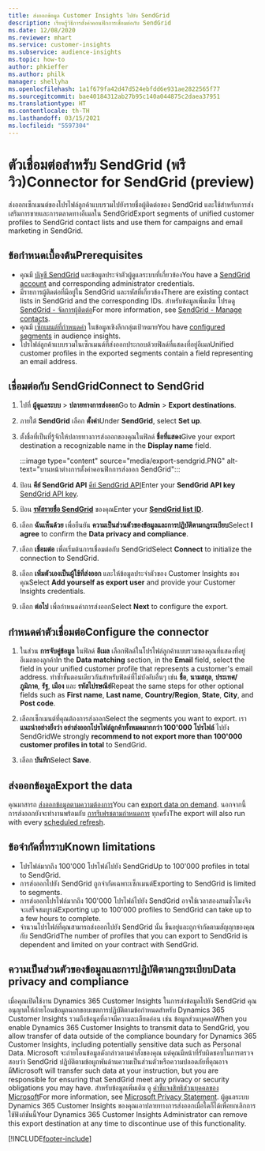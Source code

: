 ```yaml
---
title: ส่งออกข้อมูล Customer Insights ไปยัง SendGrid
description: เรียนรู้วิธีการตั้งค่าคอนฟิกการเชื่อมต่อกับ SendGrid
ms.date: 12/08/2020
ms.reviewer: mhart
ms.service: customer-insights
ms.subservice: audience-insights
ms.topic: how-to
author: phkieffer
ms.author: philk
manager: shellyha
ms.openlocfilehash: 1a1f679fa42d47d524ebfdd6e931ae2822565f77
ms.sourcegitcommit: bae40184312ab27b95c140a044875c2daea37951
ms.translationtype: HT
ms.contentlocale: th-TH
ms.lasthandoff: 03/15/2021
ms.locfileid: "5597304"
---
```

# <a name="connector-for-sendgrid-preview"></a><span data-ttu-id="f6af7-103">ตัวเชื่อมต่อสำหรับ SendGrid (พรีวิว)</span><span class="sxs-lookup"><span data-stu-id="f6af7-103">Connector for SendGrid (preview)</span></span>

<span data-ttu-id="f6af7-104">ส่งออกเซ็กเมนต์ของโปรไฟล์ลูกค้าแบบรวมไปยังรายชื่อผู้ติดต่อของ SendGrid และใช้สำหรับการส่งเสริมการขายและการตลาดทางอีเมลใน SendGrid</span><span class="sxs-lookup"><span data-stu-id="f6af7-104">Export segments of unified customer profiles to SendGrid contact lists and use them for campaigns and email marketing in SendGrid.</span></span> 

## <a name="prerequisites"></a><span data-ttu-id="f6af7-105">ข้อกำหนดเบื้องต้น</span><span class="sxs-lookup"><span data-stu-id="f6af7-105">Prerequisites</span></span>

-   <span data-ttu-id="f6af7-106">คุณมี [บัญชี SendGrid](https://sendgrid.com/) และข้อมูลประจำตัวผู้ดูแลระบบที่เกี่ยวข้อง</span><span class="sxs-lookup"><span data-stu-id="f6af7-106">You have a [SendGrid account](https://sendgrid.com/) and corresponding administrator credentials.</span></span>
-   <span data-ttu-id="f6af7-107">มีรายการผู้ติดต่อที่มีอยู่ใน SendGrid และรหัสที่เกี่ยวข้อง</span><span class="sxs-lookup"><span data-stu-id="f6af7-107">There are existing contact lists in SendGrid and the corresponding IDs.</span></span> <span data-ttu-id="f6af7-108">สำหรับข้อมูลเพิ่มเติม โปรดดู [SendGrid - จัดการผู้ติดต่อ](https://sendgrid.com/docs/ui/managing-contacts/create-and-manage-contacts/#manage-contacts)</span><span class="sxs-lookup"><span data-stu-id="f6af7-108">For more information, see [SendGrid - Manage contacts](https://sendgrid.com/docs/ui/managing-contacts/create-and-manage-contacts/#manage-contacts).</span></span>
-   <span data-ttu-id="f6af7-109">คุณมี [เซ็กเมนต์ที่กำหนดค่า](segments.md) ในข้อมูลเชิงลึกกลุ่มเป้าหมาย</span><span class="sxs-lookup"><span data-stu-id="f6af7-109">You have [configured segments](segments.md) in audience insights.</span></span>
-   <span data-ttu-id="f6af7-110">โปรไฟล์ลูกค้าแบบรวมในเซ็กเมนต์ที่ส่งออกประกอบด้วยฟิลด์ที่แสดงที่อยู่อีเมล</span><span class="sxs-lookup"><span data-stu-id="f6af7-110">Unified customer profiles in the exported segments contain a field representing an email address.</span></span>

## <a name="connect-to-sendgrid"></a><span data-ttu-id="f6af7-111">เชื่อมต่อกับ SendGrid</span><span class="sxs-lookup"><span data-stu-id="f6af7-111">Connect to SendGrid</span></span>

1. <span data-ttu-id="f6af7-112">ไปที่ **ผู้ดูแลระบบ** > **ปลายทางการส่งออก**</span><span class="sxs-lookup"><span data-stu-id="f6af7-112">Go to **Admin** > **Export destinations**.</span></span>

1. <span data-ttu-id="f6af7-113">ภายใต้ **SendGrid** เลือก **ตั้งค่า**</span><span class="sxs-lookup"><span data-stu-id="f6af7-113">Under **SendGrid**, select **Set up**.</span></span>

1. <span data-ttu-id="f6af7-114">ตั้งชื่อที่เป็นที่รู้จักให้ปลายทางการส่งออกของคุณในฟิลด์ **ชื่อที่แสดง**</span><span class="sxs-lookup"><span data-stu-id="f6af7-114">Give your export destination a recognizable name in the **Display name** field.</span></span>

   :::image type="content" source="media/export-sendgrid.PNG" alt-text="บานหน้าต่างการตั้งค่าคอนฟิกการส่งออก SendGrid":::

1. <span data-ttu-id="f6af7-116">ป้อน **คีย์ SendGrid API** [คีย์ SendGrid API](https://sendgrid.com/docs/ui/account-and-settings/api-keys/)</span><span class="sxs-lookup"><span data-stu-id="f6af7-116">Enter your **SendGrid API key** [SendGrid API key](https://sendgrid.com/docs/ui/account-and-settings/api-keys/).</span></span>

1. <span data-ttu-id="f6af7-117">ป้อน **[รหัสรายชื่อ SendGrid](https://sendgrid.com/docs/ui/managing-contacts/create-and-manage-contacts/#manage-contacts)** ของคุณ</span><span class="sxs-lookup"><span data-stu-id="f6af7-117">Enter your **[SendGrid list ID](https://sendgrid.com/docs/ui/managing-contacts/create-and-manage-contacts/#manage-contacts)**.</span></span>

1. <span data-ttu-id="f6af7-118">เลือก **ฉันเห็นด้วย** เพื่อยืนยัน **ความเป็นส่วนตัวของข้อมูลและการปฏิบัติตามกฎระเบียบ**</span><span class="sxs-lookup"><span data-stu-id="f6af7-118">Select **I agree** to confirm the **Data privacy and compliance**.</span></span>

1. <span data-ttu-id="f6af7-119">เลือก **เชื่อมต่อ** เพื่อเริ่มต้นการเชื่อมต่อกับ SendGrid</span><span class="sxs-lookup"><span data-stu-id="f6af7-119">Select **Connect** to initialize the connection to SendGrid.</span></span>

1. <span data-ttu-id="f6af7-120">เลือก **เพิ่มตัวเองเป็นผู้ใช้ที่ส่งออก** และให้ข้อมูลประจำตัวของ Customer Insights ของคุณ</span><span class="sxs-lookup"><span data-stu-id="f6af7-120">Select **Add yourself as export user** and provide your Customer Insights credentials.</span></span>

1. <span data-ttu-id="f6af7-121">เลือก **ต่อไป** เพื่อกำหนดค่าการส่งออก</span><span class="sxs-lookup"><span data-stu-id="f6af7-121">Select **Next** to configure the export.</span></span>

## <a name="configure-the-connector"></a><span data-ttu-id="f6af7-122">กำหนดค่าตัวเชื่อมต่อ</span><span class="sxs-lookup"><span data-stu-id="f6af7-122">Configure the connector</span></span>

1. <span data-ttu-id="f6af7-123">ในส่วน **การจับคู่ข้อมูล** ในฟิลด์ **อีเมล** เลือกฟิลด์ในโปรไฟล์ลูกค้าแบบรวมของคุณที่แสดงที่อยู่อีเมลของลูกค้า</span><span class="sxs-lookup"><span data-stu-id="f6af7-123">In the **Data matching** section, in the **Email** field, select the field in your unified customer profile that represents a customer's email address.</span></span> <span data-ttu-id="f6af7-124">ทำซ้ำขั้นตอนเดียวกันสำหรับฟิลด์ที่ไม่บังคับอื่นๆ เช่น **ชื่อ**, **นามสกุล**, **ประเทศ/ภูมิภาค**, **รัฐ**, **เมือง** และ **รหัสไปรษณีย์**</span><span class="sxs-lookup"><span data-stu-id="f6af7-124">Repeat the same steps for other optional fields such as **First name**, **Last name**, **Country/Region**, **State**, **City**, and **Post code**.</span></span>

1. <span data-ttu-id="f6af7-125">เลือกเซ็กเมนต์ที่คุณต้องการส่งออก</span><span class="sxs-lookup"><span data-stu-id="f6af7-125">Select the segments you want to export.</span></span> <span data-ttu-id="f6af7-126">เรา **แนะนำอย่างยิ่งว่า อย่าส่งออกโปรไฟล์ลูกค้าทั้งหมดมากกว่า 100'000 โปรไฟล์** ไปยัง SendGrid</span><span class="sxs-lookup"><span data-stu-id="f6af7-126">We strongly **recommend to not export more than 100'000 customer profiles in total** to SendGrid.</span></span> 

1. <span data-ttu-id="f6af7-127">เลือก **บันทึก**</span><span class="sxs-lookup"><span data-stu-id="f6af7-127">Select **Save**.</span></span>

## <a name="export-the-data"></a><span data-ttu-id="f6af7-128">ส่งออกข้อมูล</span><span class="sxs-lookup"><span data-stu-id="f6af7-128">Export the data</span></span>

<span data-ttu-id="f6af7-129">คุณมาสารถ [ส่งออกข้อมูลตามความต้องการ](export-destinations.md)</span><span class="sxs-lookup"><span data-stu-id="f6af7-129">You can [export data on demand](export-destinations.md).</span></span> <span data-ttu-id="f6af7-130">นอกจากนี้ การส่งออกยังจะทำงานพร้อมกับ [การรีเฟรชตามกำหนดการ](system.md#schedule-tab) ทุกครั้ง</span><span class="sxs-lookup"><span data-stu-id="f6af7-130">The export will also run with every [scheduled refresh](system.md#schedule-tab).</span></span>

## <a name="known-limitations"></a><span data-ttu-id="f6af7-131">ข้อจำกัดที่ทราบ</span><span class="sxs-lookup"><span data-stu-id="f6af7-131">Known limitations</span></span>

- <span data-ttu-id="f6af7-132">โปรไฟล์มากถึง 100'000 โปรไฟล์ไปยัง SendGrid</span><span class="sxs-lookup"><span data-stu-id="f6af7-132">Up to 100'000 profiles in total to SendGrid.</span></span>
- <span data-ttu-id="f6af7-133">การส่งออกไปยัง SendGrid ถูกจำกัดเฉพาะเซ็กเมนต์</span><span class="sxs-lookup"><span data-stu-id="f6af7-133">Exporting to SendGrid is limited to segments.</span></span>
- <span data-ttu-id="f6af7-134">การส่งออกโปรไฟล์มากถึง 100'000 โปรไฟล์ไปยัง SendGrid อาจใช้เวลาสองสามชั่วโมงจึงจะเสร็จสมบูรณ์</span><span class="sxs-lookup"><span data-stu-id="f6af7-134">Exporting up to 100'000 profiles to SendGrid can take up to a few hours to complete.</span></span> 
- <span data-ttu-id="f6af7-135">จำนวนโปรไฟล์ที่คุณสามารถส่งออกไปยัง SendGrid นั้น ขึ้นอยู่และถูกจำกัดตามสัญญาของคุณกับ SendGrid</span><span class="sxs-lookup"><span data-stu-id="f6af7-135">The number of profiles that you can export to SendGrid is dependent and limited on your contract with SendGrid.</span></span>

## <a name="data-privacy-and-compliance"></a><span data-ttu-id="f6af7-136">ความเป็นส่วนตัวของข้อมูลและการปฏิบัติตามกฎระเบียบ</span><span class="sxs-lookup"><span data-stu-id="f6af7-136">Data privacy and compliance</span></span>

<span data-ttu-id="f6af7-137">เมื่อคุณเปิดใช้งาน Dynamics 365 Customer Insights ในการส่งข้อมูลไปยัง SendGrid คุณอนุญาตให้ถ่ายโอนข้อมูลนอกขอบเขตการปฏิบัติตามข้อกำหนดสำหรับ Dynamics 365 Customer Insights รวมถึงข้อมูลที่อาจมีความละเอียดอ่อน เช่น ข้อมูลส่วนบุคคล</span><span class="sxs-lookup"><span data-stu-id="f6af7-137">When you enable Dynamics 365 Customer Insights to transmit data to SendGrid, you allow transfer of data outside of the compliance boundary for Dynamics 365 Customer Insights, including potentially sensitive data such as Personal Data.</span></span> <span data-ttu-id="f6af7-138">Microsoft จะถ่ายโอนข้อมูลดังกล่าวตามคำสั่งของคุณ แต่คุณมีหน้าที่รับผิดชอบในการตรวจสอบว่า SendGrid ปฏิบัติตามข้อผูกพันด้านความเป็นส่วนตัวหรือความปลอดภัยที่คุณอาจมี</span><span class="sxs-lookup"><span data-stu-id="f6af7-138">Microsoft will transfer such data at your instruction, but you are responsible for ensuring that SendGrid meet any privacy or security obligations you may have.</span></span> <span data-ttu-id="f6af7-139">สำหรับข้อมูลเพิ่มเติม ดู [คำชี้แจงสิทธิส่วนบุคคลของ Microsoft](https://go.microsoft.com/fwlink/?linkid=396732)</span><span class="sxs-lookup"><span data-stu-id="f6af7-139">For more information, see [Microsoft Privacy Statement](https://go.microsoft.com/fwlink/?linkid=396732).</span></span>
<span data-ttu-id="f6af7-140">ผู้ดูแลระบบ Dynamics 365 Customer Insights ของคุณเอาปลายทางการส่งออกเมื่อใดก็ได้เพื่อยกเลิกการใช้ฟังก์ชันนี้</span><span class="sxs-lookup"><span data-stu-id="f6af7-140">Your Dynamics 365 Customer Insights Administrator can remove this export destination at any time to discontinue use of this functionality.</span></span>


[!INCLUDE[footer-include](../includes/footer-banner.md)]